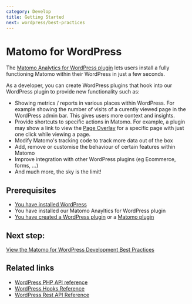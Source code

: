 ```yaml
---
category: Develop
title: Getting Started
next: wordpress/best-practices
---
```

# Matomo for WordPress

The [Matomo Analytics for WordPress plugin](https://github.com/matomo-org/wp-matomo/) lets users install a fully functioning Matomo within their WordPress in just a few seconds.

As a developer, you can create WordPress plugins that hook into our WordPress plugin to provide new functionality such as:

* Showing metrics / reports in various places within WordPress. For example showing the number of visits of a curently viewed page in the WordPress admin bar. This gives users more context and insights.
* Provide shortcuts to specific actions in Matomo. For example, a plugin may show a link to view the [Page Overlay](https://matomo.org/docs/page-overlay/) for a specific page with just one click while viewing a page.
* Modify Matomo's tracking code to track more data out of the box
* Add, remove or customise the behaviour of certain features within Matomo
* Improve integration with other WordPress plugins (eg Ecommerce, forms, ...)
* And much more, the sky is the limit!

## Prerequisites

* [You have installed WordPress](https://wordpress.org/support/article/how-to-install-wordpress/)
* You have installed our Matomo Anayltics for WordPress plugin
* [You have created a WordPress plugin](https://codex.wordpress.org/Writing_a_Plugin) or a [Matomo plugin](/guides/getting-started-part-1)

## Next step:

[View the Matomo for WordPress Development Best Practices](/guides/wordpress/best-practices)

## Related links

* [WordPress PHP API reference](/api-reference/wordpress/classes-reference)
* [WordPress Hooks Reference](/api-reference/wordpress/hooks-reference)
* [WordPress Rest API Reference](/api-reference/wordpress/hooks-reference)
